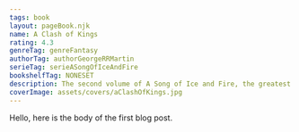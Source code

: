 ```yaml
---
tags: book
layout: pageBook.njk
name: A Clash of Kings
rating: 4.3
genreTag: genreFantasy
authorTag: authorGeorgeRRMartin
serieTag: serieASongOfIceAndFire
bookshelfTag: NONESET
description: The second volume of A Song of Ice and Fire, the greatest fantasy epic of the modern age. GAME OF THRONES is now a major TV series from HBO, featuring a stellar cast.Throughout Westeros, the cold winds are rising.From the ancient citadel of Dragonstone to the forbidding lands of Winterfell, chaos reigns as pretenders to the Iron Throne of the Seven Kingdoms stake their claims through tempest, turmoil and war.As a prophecy of doom cuts across the sky - a comet the colour of blood and flame - five factions struggle for control of a divided land. Brother plots against brother and the dead rise to walk in the night.Against a backdrop of incest, fratricide, alchemy and murder, the price of glory is measured in blood.
coverImage: assets/covers/aClashOfKings.jpg
---
```


Hello, here is the body of the first blog post.
